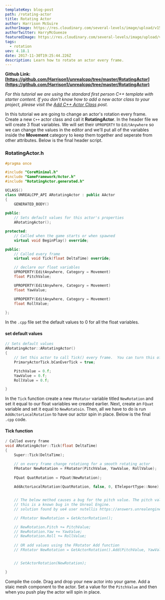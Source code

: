 ```yaml
---
templateKey: blog-post
path: /rotating-actor
title: Rotating Actor
author: Harrison McGuire
authorImage: https://res.cloudinary.com/several-levels/image/upload/v1511952457/harrison-mcguire_c8hczw.jpg
authorTwitter: HarryMcGueeze
featuredImage: https://res.cloudinary.com/several-levels/image/upload/v1512221876/rotating-actor_kuncdl.jpg
tags:
  - rotation
uev: 4.18.1
date: 2017-11-30T19:25:44.226Z
description: Learn how to rotate an actor every frame.
---
```

**Github Link: [https://github.com/Harrison1/unrealcpp/tree/master/RotatingActor](https://github.com/Harrison1/unrealcpp/tree/master/RotatingActor)**

*For this tutorial we are using the standard first person C++ template with starter content. If you don't know how to add a new actor class to your project, please visit the [Add C++ Actor Class](/add-actor-class) post.*

In this tutorial we are going to change an actor's rotation every frame. Create a new `C++` actor class and call it **RotatingActor**. In the header file we will create 3 float variables. We will set their `UPROPERTY` to `EditAnywhere` so we can change the values in the editor and we'll put all of the variables inside the **Movement** category to keep them together and seperate from other attributes. Below is the final header script.

### RotatingActor.h
```cpp
#pragma once

#include "CoreMinimal.h"
#include "GameFramework/Actor.h"
#include "RotatingActor.generated.h"

UCLASS()
class UNREALCPP_API ARotatingActor : public AActor
{
	GENERATED_BODY()
	
public:	
	// Sets default values for this actor's properties
	ARotatingActor();

protected:
	// Called when the game starts or when spawned
	virtual void BeginPlay() override;

public:	
	// Called every frame
	virtual void Tick(float DeltaTime) override;

	// declare our float variables 	
	UPROPERTY(EditAnywhere, Category = Movement)
	float PitchValue;

	UPROPERTY(EditAnywhere, Category = Movement)
	float YawValue;

	UPROPERTY(EditAnywhere, Category = Movement)
	float RollValue;
	
};
```

In the `.cpp` file set the default values to 0 for all the float variables.

#### set default values
```cpp
// Sets default values
ARotatingActor::ARotatingActor()
{
 	// Set this actor to call Tick() every frame.  You can turn this off to improve performance if you don't need it.
	PrimaryActorTick.bCanEverTick = true;

	PitchValue = 0.f;
	YawValue = 0.f;
	RollValue = 0.f;

}
```

In the `Tick` function create a new `FRotator` variable titled `NewRotation` and set it equal to our float variables we created earlier. Next, create an `FQuat` variable and set it equal to `NewRotatoin`. Then, all we have to do is run `AddActorLocalRotation` to have our actor spin in place. Below is the final `.cpp` code.

#### Tick function
```cpp
/ Called every frame
void ARotatingActor::Tick(float DeltaTime)
{
	Super::Tick(DeltaTime);

	// on every frame change rotationg for a smooth rotating actor
	FRotator NewRotation = FRotator(PitchValue, YawValue, RollValue);
	
	FQuat QuatRotation = FQuat(NewRotation);
	
	AddActorLocalRotation(QuatRotation, false, 0, ETeleportType::None);


	// The below method causes a bug for the pitch value. The pitch value stops updating at 90 degrees
	// this is a known bug in the Unreal Engine. 
	// solution found by ue4 user nutellis https://answers.unrealengine.com/questions/591752/pitch-rotation-stucks-at-90-90-c.html

	// FRotator NewRotation = GetActorRotation();

	// NewRotation.Pitch += PitchValue;
	// NewRotation.Yaw += YawValue;
	// NewRotation.Roll += RollValue;
	
	// OR add values using the FRotator Add function
	// FRotator NewRotation = GetActorRotation().Add(PitchValue, YawValue, RollValue);


	// SetActorRotation(NewRotation);

}
```

Compile the code. Drag and drop your new actor into your game. Add a staic mesh component to the actor. Set a value for the `PitchValue` and then when you push play the actor will spin in place. 
